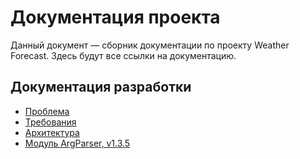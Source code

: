 # Документация проекта

Данный документ — сборник документации по проекту Weather Forecast. 
Здесь будут все ссылки на документацию.

## Документация разработки

* [Проблема](dev/problem.md)
* [Требования](dev/requirements.md)
* [Архитектура](dev/architecture.md)
* [Модуль ArgParser, v1.3.5](https://github.com/bialger/ArgParser/blob/v1.3.5/lib/argparser/docs/README.md)

